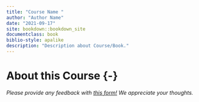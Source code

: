 ```yaml
---
title: "Course Name "
author: "Author Name"
date: "2021-09-17"
site: bookdown::bookdown_site
documentclass: book
biblio-style: apalike
description: "Description about Course/Book."
---
```




# About this Course {-}
*Please provide any feedback with [this form!](https://forms.gle/hc8Xt3Y2Znjb6M4Y7) We appreciate your thoughts.*

